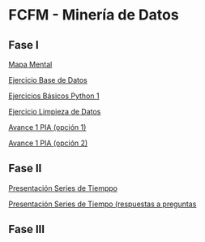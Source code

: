 # FCFM - Minería de Datos 

## Fase I

[Mapa Mental](https://github.com/LindaRequenes/Mineria_de_datos/blob/main/MapaMental_1_1854552.pdf)

[Ejercicio Base de Datos](https://github.com/JisbethDiaz/FCFM_Miner-a_de_Datos/blob/Miner%C3%ADa-de-datos/Equipo_4-Ejercicio%20base%20de%20datos.pdf)

[Ejercicios Básicos Python 1](https://github.com/LindaRequenes/Mineria_de_datos/blob/main/Ej_Python_1854552.ipynb)

[Ejercicio Limpieza de Datos](https://github.com/mayorga09/Mineria_de_Datos/blob/main/Ej_Limpieza_Equipo4.ipynb)

[Avance 1 PIA (opción 1)](https://github.com/LindaRequenes/Mineria_de_datos/blob/main/Avance1_PIA_Equipo4.ipynb)

[Avance 1 PIA (opción 2)](https://github.com/JisbethDiaz/FCFM_Miner-a_de_Datos/blob/Miner%C3%ADa-de-datos/Avance1_PIA(Op_2)_Equipo4.ipynb)

## Fase II
[Presentación Series de Tiemppo](https://github.com/JisbethDiaz/FCFM_Miner-a_de_Datos/blob/Miner%C3%ADa-de-datos/Presentaci%C3%B3n_SeriesdeTiempo_Equipo4.pdf)

[Presentación Series de Tiempo (respuestas a preguntas](https://github.com/JisbethDiaz/FCFM_Miner-a_de_Datos/blob/Miner%C3%ADa-de-datos/Presentaci%C3%B3n_SeriesdeTiempo_Equipo4%20(respuestas%20a%20preguntas).pdf)

## Fase III
